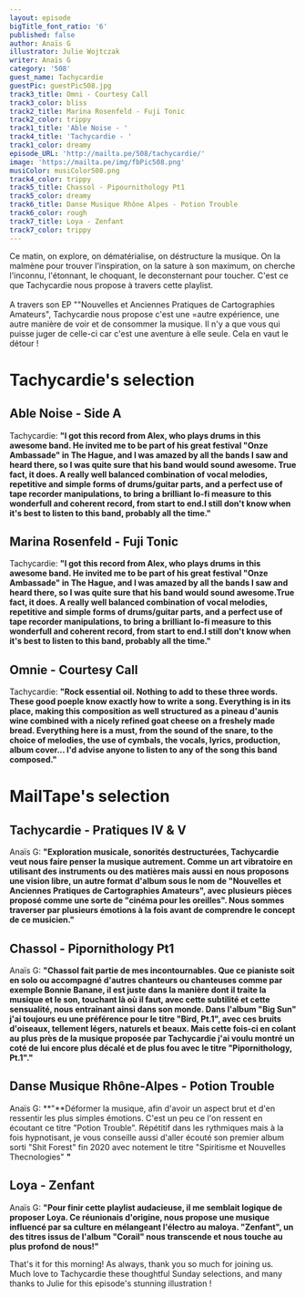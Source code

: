 ```yaml
---
layout: episode
bigTitle_font_ratio: '6'
published: false
author: Anaïs G
illustrator: Julie Wojtczak
writer: Anaïs G
category: '508'
guest_name: Tachycardie
guestPic: guestPic508.jpg
track3_title: Omni - Courtesy Call
track3_color: bliss
track2_title: Marina Rosenfeld - Fuji Tonic
track2_color: trippy
track1_title: 'Able Noise - '
track4_title: 'Tachycardie - '
track1_color: dreamy
episode_URL: 'http://mailta.pe/508/tachycardie/'
image: 'https://mailta.pe/img/fbPic508.png'
musiColor: musiColor508.png
track4_color: trippy
track5_title: Chassol - Pipournithology Pt1
track5_color: dreamy
track6_title: Danse Musique Rhône Alpes - Potion Trouble
track6_color: rough
track7_title: Loya - Zenfant
track7_color: trippy
---
```

<p id="introduction"> Ce matin, on explore, on dématérialise, on déstructure la musique. On la malmène pour trouver l'inspiration, on la sature à son maximum, on cherche l'inconnu, l'étonnant, le choquant, le deconsternant pour toucher. C'est ce que Tachycardie nous propose à travers cette playlist.
<br><br>
A travers son EP ""Nouvelles et Anciennes Pratiques de Cartographies Amateurs", Tachycardie nous propose c'est une =autre expérience, une autre manière de voir et de consommer la musique. Il n'y a que vous qui puisse juger de celle-ci car c'est une aventure à elle seule. Cela en vaut le détour ! 
</p>

# Tachycardie's selection

## Able Noise - Side A
Tachycardie: **"**I got this record from Alex, who plays drums in this awesome band. He invited me to be part of  his great festival "Onze Ambassade" in The Hague, and I was amazed by all the bands I saw and heard there, so I was quite sure that his band would sound awesome. True fact, it does. A really well balanced combination of vocal melodies, repetitive and simple forms of drums/guitar parts, and a perfect use of tape recorder manipulations, to bring a brilliant lo-fi measure to this wonderfull and coherent record, from start to end.I still don't know when it's best to listen to this band, probably all the time.**"**

## Marina Rosenfeld - Fuji Tonic
Tachycardie: **"**I got this record from Alex, who plays drums in this awesome band. He invited me to be part of  his great festival "Onze Ambassade" in The Hague, and I was amazed by all the bands I saw and heard there, so I was quite sure that his band would sound awesome.True fact, it does. A really well balanced combination of vocal melodies, repetitive and simple forms of drums/guitar parts, and a perfect use of tape recorder manipulations, to bring a brilliant lo-fi measure to this wonderfull and coherent record, from start to end.I still don't know when it's best to listen to this band, probably all the time.**"**

## Omnie - Courtesy Call
Tachycardie: **"**Rock essential oil. Nothing to add to these three words. These good poeple know exactly how to write a song. Everything is in its place, making this composition as well structured as a pineau d'aunis wine combined with a nicely refined  goat cheese on a freshely made bread. Everything here is a must, from the sound of the snare, to the choice of melodies, the use of cymbals, the vocals, lyrics, production, album cover...
I'd advise anyone to listen to any of the song this band composed.**"**

 
# MailTape's selection

## Tachycardie - Pratiques IV & V
Anaïs G: **"**Exploration musicale, sonorités destructurées, Tachycardie veut nous faire penser la musique autrement. Comme un art vibratoire en utilisant des instruments ou des matières mais aussi en nous proposons une vision libre, un autre format d'album sous le nom de "Nouvelles et Anciennes Pratiques de Cartographies Amateurs", avec plusieurs pièces proposé comme une sorte de "cinéma pour les oreilles". Nous sommes traverser par plusieurs émotions à la fois avant de comprendre le concept de ce musicien.**"**

## Chassol - Pipornithology Pt1
Anaïs G: **"**Chassol fait partie de mes incontournables. Que ce pianiste soit en solo ou accompagné d'autres chanteurs ou chanteuses comme par exemple Bonnie Banane, il est juste dans la manière dont il traite la musique et le son, touchant là où il faut, avec cette subtilité et cette sensualité, nous entrainant ainsi dans son monde. Dans l'album "Big Sun" j'ai toujours eu une préférence pour le titre "Bird, Pt.1", avec ces bruits d'oiseaux, tellement légers, naturels et beaux. Mais cette fois-ci en colant au plus près de la musique proposée par Tachycardie j'ai voulu montré un coté de lui encore plus décalé et de plus fou avec le titre "Pipornithology, Pt.1".**"**

##  Danse Musique Rhône-Alpes - Potion Trouble
Anaïs G: **"**Déformer la musique, afin d'avoir un aspect brut et d'en ressentir les plus simples émotions. C'est un peu ce l'on ressent en écoutant ce titre "Potion Trouble". Répétitif dans les rythmiques mais à la fois hypnotisant, je vous conseille aussi d'aller écouté son premier album sorti "Shit Forest" fin 2020 avec notement le titre "Spiritisme et Nouvelles Thecnologies" **"**

## Loya - Zenfant
Anaïs G: **"**Pour finir cette playlist audacieuse, il me semblait logique de proposer Loya. Ce réunionais d'origine, nous propose une musique influencé par sa culture en mélangeant l'électro au maloya. "Zenfant", un des titres issus de l'album "Corail" nous transcende et nous touche au plus profond de nous!**"**

<p id="outroduction">That's it for this morning! As always, thank you so much for joining us. Much love to Tachycardie these thoughtful Sunday selections, and many thanks to Julie for this episode's stunning illustration !</p>

